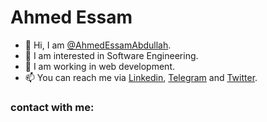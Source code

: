 <!--
### Hi there 👋


**AhmedEssamAbdullah/AhmedEssamAbdullah** is a ✨ _special_ ✨ repository because its `README.md` (this file) appears on your GitHub profile.

Here are some ideas to get you started:

- 🔭 I’m currently working on ...
- 🌱 I’m currently learning ...
- 👯 I’m looking to collaborate on ...
- 🤔 I’m looking for help with ...
- 💬 Ask me about ...
- 📫 How to reach me: ...
- 😄 Pronouns: ...
- ⚡ Fun fact: ...
-->

# Ahmed Essam


- 👋 Hi, I am [@AhmedEssamAbdullah][GitHub].
- 👀 I am interested in Software Engineering.
- 🌱 I am working in web development.
- 📫 You can reach me via [Linkedin], [Telegram] and [Twitter].

### contact with me:

<a href="https://www.linkedin.com/in/ahmedessamabdullah/" target="_blank"><img src=""/></a>

[GitHub]: https://github.com/AhmedEssamAbdullah
[Twitter]: https://twitter.com/Ahmed_Essam18
[Linkedin]: https://www.linkedin.com/in/ahmedessamabdullah/
[Telegram]: https://t.me/Ahmed_Essam_Abdullah
